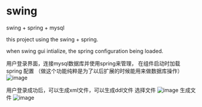 # swing
swing + spring + mysql

this project using the swing + spring.

when swing gui intialize, the spring configuration being loaded.

用户登录界面，连接mysql数据库并使用spring来管理， 在组件启动时加载spring 配置
（做这个功能纯粹是为了以后扩展的时候能用来做数据库操作）
![image](https://github.com/lishang08/swing/screenshots/login.png)

用户登录成功后，可以生成xml文件，可以生成ddl文件
选择文件
![image](https://github.com/lishang08/swing/screenshots/choose_file.png)
生成文件
![image](https://github.com/lishang08/swing/screenshots/generate_xml_ddl.png)


